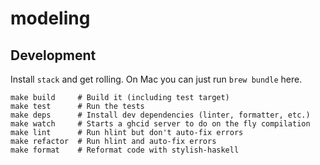 # modeling

## Development

Install `stack` and get rolling. On Mac you can just run `brew bundle` here.

	make build     # Build it (including test target)
	make test      # Run the tests
	make deps      # Install dev dependencies (linter, formatter, etc.)
	make watch     # Starts a ghcid server to do on the fly compilation
	make lint      # Run hlint but don't auto-fix errors
	make refactor  # Run hlint and auto-fix errors
	make format    # Reformat code with stylish-haskell
